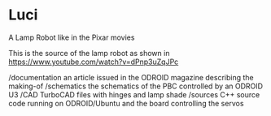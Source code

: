 # Luci
A Lamp Robot like in the Pixar movies

This is the source of the lamp robot as shown in https://www.youtube.com/watch?v=dPnp3uZqJPc

/documentation	an article issued in the ODROID magazine describing the making-of
/schematics		the schematics of the PBC controlled by an ODROID U3
/CAD			TurboCAD files with hinges and lamp shade
/sources		C++ source code running on ODROID/Ubuntu and the board controlling the servos